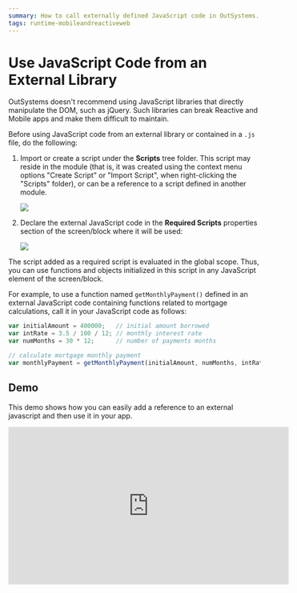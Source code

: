 ```yaml
---
summary: How to call externally defined JavaScript code in OutSystems.
tags: runtime-mobileandreactiveweb
---
```


# Use JavaScript Code from an External Library

<div class="info" markdown="1">

OutSystems doesn't recommend using JavaScript libraries that directly manipulate the DOM, such as jQuery. Such libraries can break Reactive and Mobile apps and make them difficult to maintain.

</div>

Before using JavaScript code from an external library or contained in a `.js` file, do the following:

1. Import or create a script under the **Scripts** tree folder. This script may reside in the module (that is, it was created using the context menu options "Create Script" or "Import Script", when right-clicking the "Scripts" folder), or can be a reference to a script defined in another module.

    ![](images/module-add-script.png)

1. Declare the external JavaScript code in the **Required Scripts** properties section of the screen/block where it will be used:

    ![](images/screen-add-required-script.png)

The script added as a required script is evaluated in the global scope. Thus, you can use functions and objects initialized in this script in any JavaScript element of the screen/block.

For example, to use a function named `getMonthlyPayment()` defined in an external JavaScript code containing functions related to mortgage calculations, call it in your JavaScript code as follows:

```javascript
var initialAmount = 400000;   // initial amount borrowed
var intRate = 3.5 / 100 / 12; // monthly interest rate
var numMonths = 30 * 12;      // number of payments months

// calculate mortgage monthly payment
var monthlyPayment = getMonthlyPayment(initialAmount, numMonths, intRate);
```

## Demo

This demo shows how you can easily add a reference to an external javascript and then use it in your app.

<iframe width="560" height="315" src="https://www.youtube.com/embed/xmvxkkkDL5E" frameborder="0" allow="accelerometer; autoplay; clipboard-write; encrypted-media; gyroscope; picture-in-picture" allowfullscreen="allowfullscreen"></iframe>
